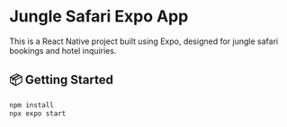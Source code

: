 # Jungle Safari Expo App

This is a React Native project built using Expo, designed for jungle safari bookings and hotel inquiries.

## 📦 Getting Started

```bash
npm install
npx expo start
